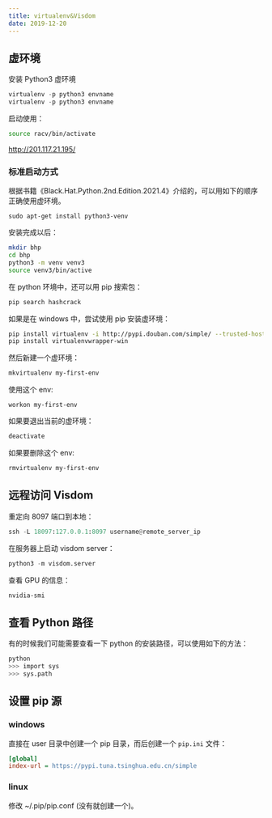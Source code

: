 ```yaml
---
title: virtualenv&Visdom
date: 2019-12-20
---
```


## 虚环境

安装 Python3 虚环境

```python
virtualenv -p python3 envname
virtualenv -p python3 envname
```

启动使用：

```bash
source racv/bin/activate
```

http://201.117.21.195/

### 标准启动方式

根据书籍《Black.Hat.Python.2nd.Edition.2021.4》介绍的，可以用如下的顺序正确使用虚环境。

```shell
sudo apt-get install python3-venv
```

安装完成以后：

```bash
mkdir bhp
cd bhp
python3 -m venv venv3
source venv3/bin/active
```

在 python 环境中，还可以用 pip 搜索包：

```bash
pip search hashcrack
```

如果是在 windows 中，尝试使用 pip 安装虚环境：

```bash
pip install virtualenv -i http://pypi.douban.com/simple/ --trusted-host pypi.douban.com
pip install virtualenvwrapper-win
```

然后新建一个虚环境：

```bash
mkvirtualenv my-first-env
```

使用这个 env:

```shell
workon my-first-env
```

如果要退出当前的虚环境：

```bash
deactivate
```

如果要删除这个 env:

```bash
rmvirtualenv my-first-env
```


## 远程访问 Visdom

重定向 8097 端口到本地：

```python
ssh -L 18097:127.0.0.1:8097 username@remote_server_ip
```

在服务器上启动 visdom server：

```python
python3 -m visdom.server
```

查看 GPU 的信息：

```bash
nvidia-smi
```

## 查看 Python 路径

有的时候我们可能需要查看一下 python 的安装路径，可以使用如下的方法：

```bash
python
>>> import sys
>>> sys.path
```

## 设置 pip 源

### windows 

直接在 user 目录中创建一个 pip 目录，而后创建一个 `pip.ini` 文件：

```ini
[global]
index-url = https://pypi.tuna.tsinghua.edu.cn/simple
```

### linux

修改 ~/.pip/pip.conf (没有就创建一个)。